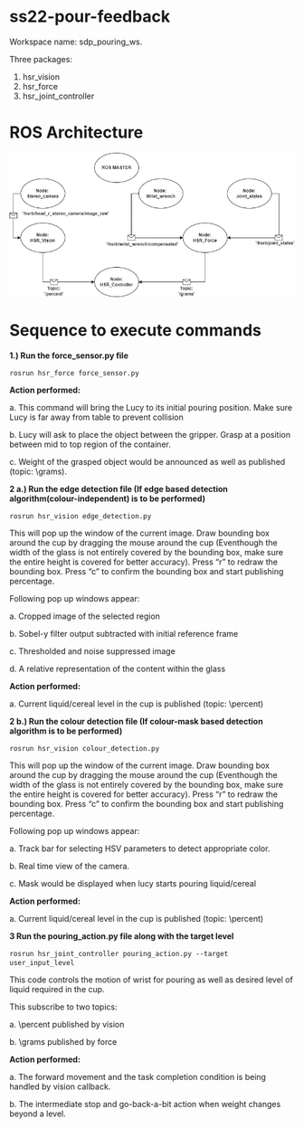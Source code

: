# ss22-pour-feedback

Workspace name: sdp_pouring_ws. 

Three packages:

1. hsr_vision
2. hsr_force
3. hsr_joint_controller

# ROS Architecture
![ROS_architecture](images/ROS_architecture.png)

# Sequence to execute commands

<b>1.) Run the force_sensor.py file</b>

```
rosrun hsr_force force_sensor.py
```

<b>Action performed:</b>

a. This command will bring the Lucy to its initial pouring position. Make sure Lucy is far away from table to prevent collision

b. Lucy will ask to place the object between the gripper. Grasp at a position between mid to top region of the container.

c. Weight of the grasped object would be announced as well as published (topic: \grams).

<b>2 a.) Run the edge detection file (If edge based detection algorithm(colour-independent) is to be performed)</b>

```
rosrun hsr_vision edge_detection.py
```

This will pop up the window of the current image. Draw bounding box around the cup by dragging the mouse around the cup (Eventhough the width of the glass is not entirely covered by the bounding box, make sure the entire height is covered for better accuracy). Press “r” to redraw the bounding box. Press “c” to confirm the bounding box and start publishing percentage.

Following pop up windows appear:

a. Cropped image of the selected region

b. Sobel-y filter output subtracted with initial reference frame 

c. Thresholded and noise suppressed image

d. A relative representation of the content within the glass

<b>Action performed:</b>

a. Current liquid/cereal level in the cup is published (topic: \percent)

<b>2 b.) Run the colour detection file (If colour-mask based detection algorithm is to be performed)</b>
```
rosrun hsr_vision colour_detection.py
```

This will pop up the window of the current image. Draw bounding box around the cup by dragging the mouse around the cup (Eventhough the width of the glass is not entirely covered by the bounding box, make sure the entire height is covered for better accuracy). Press “r” to redraw the bounding box. Press “c” to confirm the bounding box and start publishing percentage.

Following pop up windows appear:

a. Track bar for selecting HSV parameters to detect appropriate color.

b. Real time view of the camera.

c. Mask would be displayed when lucy starts pouring liquid/cereal

<b>Action performed:</b>

a. Current liquid/cereal level in the cup is published (topic: \percent)

<b>3 Run the pouring_action.py file along with the target level</b>

```
rosrun hsr_joint_controller pouring_action.py --target user_input_level
```

This code controls the motion of wrist for pouring as well as desired level of liquid required in the cup. 

This subscribe to two topics:

a. \percent published by vision 

b. \grams published by force

<b>Action performed:</b>

a. The forward movement and the task completion condition is being handled by vision callback.

b. The intermediate stop and go-back-a-bit action when weight changes beyond a level.
